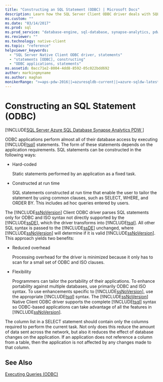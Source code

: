 ```yaml
---
title: "Constructing an SQL Statement (ODBC) | Microsoft Docs"
description: Learn how the SQL Server Client ODBC driver deals with SQL statements, parsing some into Transact-SQL statements and passing others to the database unchanged.
ms.custom: ""
ms.date: "03/14/2017"
ms.prod: sql
ms.prod_service: "database-engine, sql-database, synapse-analytics, pdw"
ms.reviewer: ""
ms.technology: native-client
ms.topic: "reference"
helpviewer_keywords: 
  - "SQL Server Native Client ODBC driver, statements"
  - "statements [ODBC], constructing"
  - "ODBC applications, statements"
ms.assetid: 0acc71e2-8004-4dd8-8592-05c022bdd692
author: markingmyname
ms.author: maghan
monikerRange: ">=aps-pdw-2016||=azuresqldb-current||=azure-sqldw-latest||>=sql-server-2016||>=sql-server-linux-2017||=azuresqldb-mi-current"
---
```

# Constructing an SQL Statement (ODBC)
[!INCLUDE[SQL Server Azure SQL Database Synapse Analytics PDW ](../../includes/applies-to-version/sql-asdb-asdbmi-asa-pdw.md)]

  ODBC applications perform almost all of their database access by executing [!INCLUDE[tsql](../../includes/tsql-md.md)] statements. The form of these statements depends on the application requirements. SQL statements can be constructed in the following ways:  
  
-   Hard-coded  
  
     Static statements performed by an application as a fixed task.  
  
-   Constructed at run time  
  
     SQL statements constructed at run time that enable the user to tailor the statement by using common clauses, such as SELECT, WHERE, and ORDER BY. This includes ad hoc queries entered by users.  
  
 The [!INCLUDE[ssNoVersion](../../includes/ssnoversion-md.md)] Client ODBC driver parses SQL statements only for ODBC and ISO syntax not directly supported by the [!INCLUDE[ssDE](../../includes/ssde-md.md)], which the driver transforms into [!INCLUDE[tsql](../../includes/tsql-md.md)]. All other SQL syntax is passed to the [!INCLUDE[ssDE](../../includes/ssde-md.md)] unchanged, where [!INCLUDE[ssNoVersion](../../includes/ssnoversion-md.md)] will determine if it is valid [!INCLUDE[ssNoVersion](../../includes/ssnoversion-md.md)]. This approach yields two benefits:  
  
-   Reduced overhead  
  
     Processing overhead for the driver is minimized because it only has to scan for a small set of ODBC and ISO clauses.  
  
-   Flexibility  
  
     Programmers can tailor the portability of their applications. To enhance portability against multiple databases, use primarily ODBC and ISO syntax. To use enhancements specific to [!INCLUDE[ssNoVersion](../../includes/ssnoversion-md.md)], use the appropriate [!INCLUDE[tsql](../../includes/tsql-md.md)] syntax. The [!INCLUDE[ssNoVersion](../../includes/ssnoversion-md.md)] Native Client ODBC driver supports the complete [!INCLUDE[tsql](../../includes/tsql-md.md)] syntax so ODBC-based applications can take advantage of all the features in [!INCLUDE[ssNoVersion](../../includes/ssnoversion-md.md)].  
  
 The column list in a SELECT statement should contain only the columns required to perform the current task. Not only does this reduce the amount of data sent across the network, but also it reduces the effect of database changes on the application. If an application does not reference a column from a table, then the application is not affected by any changes made to that column.  
  
## See Also  
 [Executing Queries &#40;ODBC&#41;](../../relational-databases/native-client-odbc-queries/executing-queries-odbc.md)  
  
  
